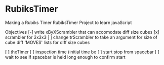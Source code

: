 # RubiksTimer
Making a Rubiks Timer
RubiksTimer Project to learn javaScript

Objectives 
[-] write xByXScrambler that can accomodate diff size cubes
    [x] scrambler for 3x3x3
    [ ] change trScrambler to take an argument for size of cube diff 'MOVES' lists for diff size cubes
    
[ ] theTimer 
    [ ] inspection time (initial time be
    [ ] start stop from spacebar
    [ ] wait to see if spacebar is held long enough to confirm start
    
